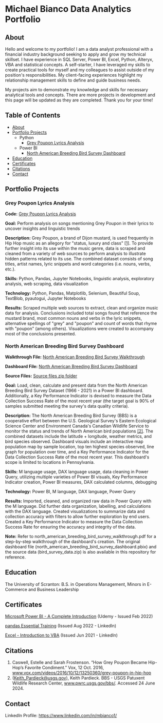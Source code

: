 # Michael Bianco Data Analytics Portfolio
## About
Hello and welcome to my portfolio! I am a data analyst professional with a financial industry background seeking to apply and grow my technical skillset. I have experience in SQL Server, Power BI, Excel, Python, Alteryx, VBA and statistical concepts. A self-starter, I have leveraged my skills to create practical tools for myself and my colleagues to assist outside of my position's responsibilities. My client-facing experiences highlight my relationship management skills to define and guide business needs.
	
My projects aim to demonstrate my knowledge and skills for necessary analytical tools and concepts. There are more projects in development and this page will be updated as they are completed. Thank you for your time!
## Table of Contents
* [About](https://github.com/Michael-Bianco-Portfolio/Data-Analytics-Portfolio/tree/main?tab=readme-ov-file#about)
* [Portfolio Projects](https://github.com/Michael-Bianco-Portfolio/Data-Analytics-Portfolio/tree/main?tab=readme-ov-file#portfolio-projects)
    * Python
        * [Grey Poupon Lyrics Analysis](https://github.com/Michael-Bianco-Portfolio/Data-Analytics-Portfolio/tree/main?tab=readme-ov-file#grey-poupon-lyrics-analysis)
    * Power BI
        * [North American Breeding Bird Survey Dashboard](https://github.com/Michael-Bianco-Portfolio/Data-Analytics-Portfolio?tab=readme-ov-file#north-american-breeding-bird-survey-dashboard)
 * [Education](https://github.com/Michael-Bianco-Portfolio/Data-Analytics-Portfolio/tree/main?tab=readme-ov-file#education)
 * [Certificates](https://github.com/Michael-Bianco-Portfolio/Data-Analytics-Portfolio/tree/main?tab=readme-ov-file#certificates)
 * [Citations](https://github.com/Michael-Bianco-Portfolio/Data-Analytics-Portfolio/tree/main?tab=readme-ov-file#citations)
 * [Contact](https://github.com/Michael-Bianco-Portfolio/Data-Analytics-Portfolio/tree/main?tab=readme-ov-file#contact)
## Portfolio Projects
### Grey Poupon Lyrics Analysis
**Code:** [Grey Poupon Lyrics Analysis](https://github.com/Michael-Bianco-Portfolio/Data-Analytics-Portfolio/blob/main/grey_poupon_lyrics_analysis.ipynb)

**Goal:** Perform analysis on songs mentioning Grey Poupon in their lyrics to uncover insights and linguistic trends

**Description:** Grey Poupon, a brand of Dijon mustard, is used frequently in Hip Hop music as an allegory for "status, luxury and class" [[1]](https://github.com/Michael-Bianco-Portfolio/Data-Analytics-Portfolio/tree/main?tab=readme-ov-file#citations). To provide further insight into its use within the music genre, data is scraped and cleaned from a variety of web sources to perform analysis to illustrate hidden patterns related to its use. The combined dataset consists of song titles, artist names, lyric snippets and word categories (i.e. nouns, verbs, etc.).

**Skills:** Python, Pandas, Jupyter Notebooks, linguistic analysis, exploratory analysis, web scraping, data visualization

**Technology:** Python, Pandas, Matplotlib, Selenium, Beautiful Soup, TextBlob, pyautogui, Jupyter Notebooks

**Results:** Scraped multiple web sources to extract, clean and organize music data for analysis. Conclusions included total songs found that reference the mustard brand, most common nouns and verbs in the lyric snippets, alternative spellings of "grey" and "poupon" and count of words that rhyme with "poupon" (among others). Visualizations were created to accompany most of the conclusions presented.
### North American Breeding Bird Survey Dashboard
**Walkthrough File:** [North American Breeding Bird Survey Walkthrough](https://github.com/Michael-Bianco-Portfolio/Data-Analytics-Portfolio/blob/main/north_american_breeding_bird_survey_walkthrough.pdf)

**Dashboard File:** [North American Breeding Bird Survey Dashboard](https://github.com/Michael-Bianco-Portfolio/Data-Analytics-Portfolio/blob/main/north_american_breeding_bird_survey_dashboard.pbix)

**Source Files:** [Source files zip folder](https://github.com/Michael-Bianco-Portfolio/Data-Analytics-Portfolio/blob/main/bird_survey_data.zip)

**Goal:** Load, clean, calculate and present data from the North American Breeding Bird Survey Dataset (1966 - 2021) in a Power BI dashboard. Additionally, a Key Performance Indicator is devised to measure the Data Collection Success Rate of the most recent year (the target goal is 90% of samples submitted meeting the survey's data quality criteria).

**Description:** The North American Breeding Bird Survey (BBS) is a cooperative effort between the U.S. Geological Survey's Eastern Ecological Science Center and Environment Canada's Canadian Wildlife Service to monitor the status and trends of North American bird populations [[2]](). The combined datasets include the latitude + longitude, weather metrics, and bird species observed. Dashboard visuals include an interactive map population map by sample location, top ten highest species observed, line graph for population over time, and a Key Performance Indicator for the Data Collection Success Rate of the most recent year. This dashboard's scope is limited to locations in Pennsylvania.

**Skills:** M language usage, DAX language usage, data cleaning in Power Query, utilizing multiple varieties of Power BI visuals, Key Performance Indicator creation, Power BI measures, DAX calculated columns, debugging

**Technology:** Power BI, M language, DAX language, Power Query

**Results:** Imported, cleaned, and organized raw data in Power Query with the M language. Did further data organization, labelling, and calculations with the DAX language. Created visualizations to summarize data and collection accuracy with filters to allow further exploration by end users. Created a Key Performance Indicator to measure the Data Collection Success Rate for ensuring the accuracy and integrity of the data.

**Note:** Refer to north_american_breeding_bird_survey_walkthrough.pdf for a step-by-step walkthrough of the dashboard's creation. The original dashboard file (north_american_breeding_bird_survey_dashboard.pbix) and the source data (bird_survey_data.zip) is also available in this repository for reference.
## Education
The University of Scranton: B.S. in Operations Management, Minors in E-Commerce and Business Leadership
## Certificates
[Microsoft Power BI - A Complete Introduction](https://www.udemy.com/certificate/UC-cb8ee79f-abdb-4790-b678-e8b646ed324f/) (Udemy - Issued Feb 2022)

[pandas Essential Training](https://www.linkedin.com/learning/certificates/42160b4137a91c6f0ce2331b576adfef9394f2a6414c5ed02d76183974ea0813) (Issued Aug 2022 - LinkedIn)

[Excel - Introduction to VBA](https://www.linkedin.com/learning/certificates/448a1a3fb4fc11b4aee66d519f9fbc10ff92c09bb60abfdd5e23ecbfaaaf2be1) (Issued Jun 2021 - LinkedIn)
## Citations
1. Caswell, Estelle and Sarah Frostenson. “How Grey Poupon Became Hip-Hop’s Favorite Condiment.” Vox, 12 Oct. 2016, www.vox.com/videos/2016/10/12/13250360/grey-poupon-in-hip-hop
2. (Keith_Pardieck@usgs.gov), Keith Pardieck. BBS - USGS Patuxent Wildlife Research Center, www.pwrc.usgs.gov/bbs/. Accessed 24 June 2024. 
## Contact
LinkedIn Profile: https://www.linkedin.com/in/mbianco1/
